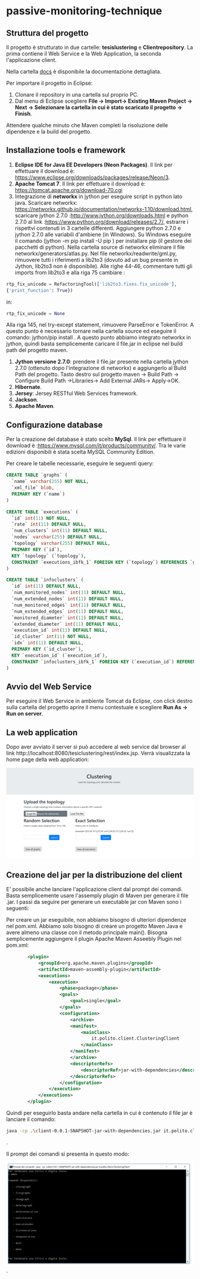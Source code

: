# passive-monitoring-technique

## Struttura del progetto

Il progetto è strutturato in due cartelle: **tesislustering** e **Clientrepository**. La prima contiene il Web Service e la Web Application, la seconda l'applicazione client.

Nella cartella [docs](https://github.com/netgroup-polito/passive-monitoring-technique/tree/master/docs) è disponibile la documentazione dettagliata.

Per importare il progetto in Eclipse:

1. Clonare il repository in una cartella sul proprio PC.
1. Dal menu di Eclipse  scegliere **File -> Import-> Existing Maven Project -> Next -> Selezionare la cartella in cui è stato scaricato il progetto -> Finish**.

Attendere qualche minuto che Maven completi la risoluzione delle dipendenze e la build del progetto.

## Installazione tools e framework

1. **Eclipse IDE for Java EE Developers (Neon Packages)**. Il link per effettuare il download è: https://www.eclipse.org/downloads/packages/release/Neon/3.
1. **Apache Tomcat 7**. Il link per effettuare il download è: https://tomcat.apache.org/download-70.cgi
1. Integrazione di **networkx** in jython per eseguire script in python lato java. Scaricare
networkx: https://networkx.github.io/documentation/networkx-1.10/download.html,
scaricare jython 2.7.0 :http://www.jython.org/downloads.html e python 2.7.0 al
link :https://www.python.org/download/releases/2.7/, estrarre i rispettvi contenuti in
3 cartelle differenti. Aggiungere python 2.7.0 e jython 2.7.0 alle variabili d'ambiene (in
Windows). Su Windows eseguire il comando (jython -m pip install -U pip ) per installare
pip (il gestore dei pacchetti di python). Nella cartella source di networkx eliminare il file
networkx/generators/atlas.py. Nel file networkx/readwrite/gml.py, rimuovere tutti i
riferimenti a lib2to3 (dovuto ad un bug presente in Jython, lib2to3 non è disponibile).
Alle righe 44-46, commentare tutti gli imports from lib2to3 e alla riga 75 cambiare :

~~~python
rtp_fix_unicode = RefactoringTool(['lib2to3.fixes.fix_unicode'],
{'print_function': True})
~~~

in:

~~~python
rtp_fix_unicode = None
~~~

Alla riga 145, nel try-except statement, rimuovere ParseError e TokenError. A questo
punto è necessario tornare nella cartella source ed eseguire il comando: jython/pip
install . A questo punto abbiamo integrato networkx in jython, quindi basta
semplicemente caricare il file.jar in eclipse nel build path del progetto maven.
1. **Jython versione 2.7.0**: prendere il file.jar presente nella cartella jython 2.7.0 (ottenuto dopo l'integrazione di networkx) e
aggiungerlo al Build Path del progetto. Tasto destro sul progetto maven -> Build Path ->
Configure Build Path ->Libraries-> Add External JARs-> Apply->OK.
1. **Hibernate**.
1. **Jersey**: Jersey RESTful Web Services framework.
1. **Jackson**.
1. **Apache Maven**.

## Configurazione database
Per la creazione del database è stato scelto **MySql**. Il link per effettuare il download
è :https://www.mysql.com/it/products/community/. Tra le varie edizioni disponibili è stata scelta
MySQL Community Edition.

Per creare le tabelle necessarie, eseguire le seguenti query:

~~~sql
CREATE TABLE `graphs` (
  `name` varchar(255) NOT NULL,
  `xml_file` blob,
  PRIMARY KEY (`name`)
)
~~~


~~~sql
CREATE TABLE `executions` (
  `id` int(11) NOT NULL,
  `rate` int(11) DEFAULT NULL,
  `num_clusters` int(11) DEFAULT NULL,
  `nodes` varchar(255) DEFAULT NULL,
  `topology` varchar(255) DEFAULT NULL,
  PRIMARY KEY (`id`),
  KEY `topology` (`topology`),
  CONSTRAINT `executions_ibfk_1` FOREIGN KEY (`topology`) REFERENCES `graphs` (`name`)
)
~~~


~~~sql
CREATE TABLE `infoclusters` (
  `id` int(11) DEFAULT NULL,
  `num_monitored_nodes` int(11) DEFAULT NULL,
  `num_extended_nodes` int(11) DEFAULT NULL,
  `num_monitored_edges` int(11) DEFAULT NULL,
  `num_extended_edges` int(11) DEFAULT NULL,
  `monitored_diameter` int(11) DEFAULT NULL,
  `extended_diameter` int(11) DEFAULT NULL,
  `execution_id` int(11) DEFAULT NULL,
  `id_cluster` int(11) NOT NULL,
  `idx` int(11) DEFAULT NULL,
  PRIMARY KEY (`id_cluster`),
  KEY `execution_id` (`execution_id`),
  CONSTRAINT `infoclusters_ibfk_1` FOREIGN KEY (`execution_id`) REFERENCES `executions` (`id`)
)
~~~

## Avvio del Web Service

Per eseguire il Web Service in ambiente Tomcat da Eclipse, con click destro sulla cartella del progetto aprire il menu contestuale e scegliere **Run As -> Run on server**.

## La web application

Dopo aver avviato il server si può accedere al web service dal browser al link http://localhost:8080/tesiclustering/rest/index.jsp.
Verrà visualizzata la home page della web application:

![home page](https://github.com/netgroup-polito/passive-monitoring-technique/blob/master/docs/index.PNG)

## Creazione del jar per la distribuzione del client

E' possibile anche lanciare l'applicazione client dal prompt dei comandi. Basta semplicemente usare l'assemply plugin di Maven per generare il file .jar.
I passi da seguire per generare un executable jar con Maven sono i seguenti:

Per creare un jar eseguibile, non abbiamo bisogno di ulteriori dipendenze nel pom.xml. Abbiamo
solo bisogno di creare un progetto Maven Java e avere almeno una classe con il metodo
principale main(). Bisogna semplicemente aggiungere il plugin Apache Maven Asseebly Plugin nel pom.xml:

~~~xml
        <plugin>
		    <groupId>org.apache.maven.plugins</groupId>
		    <artifactId>maven-assembly-plugin</artifactId>
		    <executions>
		        <execution>
		            <phase>package</phase>
		            <goals>
		                <goal>single</goal>
		            </goals>
		            <configuration>
		                <archive>
		                <manifest>
		                    <mainClass>
		                        it.polito.client.ClusteringClient
		                    </mainClass>
		                </manifest>
		                </archive>
		                <descriptorRefs>
		                    <descriptorRef>jar-with-dependencies</descriptorRef>
		                </descriptorRefs>
		            </configuration>
		        </execution>
		    </executions>
		</plugin>
~~~

Quindi per eseguirlo basta andare nella cartella in cui è contenuto il file jar è lanciare il comando:

~~~bash
java -cp .\client-0.0.1-SNAPSHOT-jar-with-dependencies.jar it.polito.client.ClusteringClient
~~~
.

Il prompt dei comandi si presenta in questo modo:

![prompt](https://github.com/netgroup-polito/passive-monitoring-technique/blob/master/docs/prompt.PNG) .




